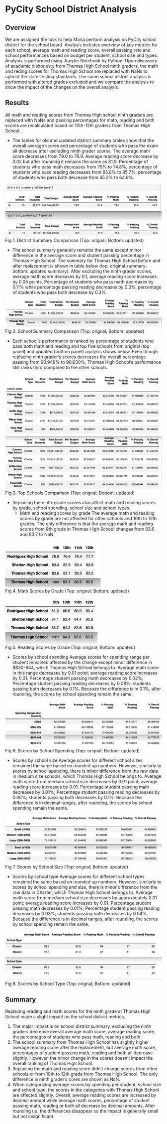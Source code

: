 # PyCity School District Analysis
## Overview
We are assigned the task to help Maria perform analysis on PyCity school district for the school board. Analysis includes overview of key metrics for each school, average math and reading score, overall passing rate and school performances based on budget per student, school size and types. Analysis is performed using Jupyter Notebook by Python. Upon discovery of academic dishonesty from Thomas High School ninth graders, the math and reding scores for Thomas High School are replaced with NaNs to uphold the state-testing standards. The same school district analysis is performed with altered grades excluded and we compare the analysis to show the impact of the changes on the overall analysis.
## Results
All math and reading scores from Thomas High school ninth graders are replaced with NaNs and passing percentages for math, reading and both scores are recalculated based on 10th-12th graders from Thomas High School.
- The tables for old and updated district summary tables show that the overall average scores and percentage of students who pass the exam all decrease after excluding ninth grader scores. The average math score decreases from 79.0 to 78.9. Average reading score decrease by 0.02 but after rounding it remains the same as 81.9. Percentage of students who pass math decreases from 75% to 74.8%, percentage of students who pass reading decreases from 85.8% to 85.7%; percentage of students who pass both decrease from 65.2% to 64.9%.

![district_summary_comparision](/Resources/district_summary_comparison.png)<br/>
Fig 1. District Summary Comparison (Top: orignal; Bottom: updated)

- The school summary generally remains the same except minor difference in the average score and student passing percentage in Thomas High School. The summary for Thomas High School before and after replacement is shown in table below (top: original summary; bottom: updated summary). After excluding the ninth grader scores, average math score deceases by 0.1, average reading score increases by 0.05 points. Percentage of students who pass math decreases by 0.11% while percentage passing reading decreases by 0.3%, percentage of students who pass both decrease by 0.3%.

![school_summary_comparison](/Resources/school_summary_comparison.png)<br/>
 Fig 2. School Summary Comparison (Top: orignal; Bottom: updated)

- Each school’s performance is ranked by percentage of students who pass both math and reading and top five schools from original (top panel) and updated (bottom panel) analysis shows below. Even though replacing ninth grader’s scores decreases the overall percentage passing from 90.948% to 90.630%, Thomas High School’s performance still ranks third compared to the other schools.

![top_schools_comparison](/Resources/top_schools.png)<br/>
 Fig 3. Top Schools Comparison (Top: orignal; Bottom: updated)

- Replacing the ninth-grade scores also affect math and reading scores by grade, school spending, school size and school types.
   - Math and reading scores by grade
   The average math and reading scores by grade are not affected for other schools and 10th to 12th grades. The only difference is that the average math and reading scores from 9th grade in Thomas High School changes from 83.6 and 83.7 to NaN.
   
![math_scores_bygrade](/Resources/math_scores_bygrade.png)<br/>
 Fig 4. Math Scores by Grade (Top: orignal; Bottom: updated)
   
![reading_scores_bygrade](/Resources/reading_scores_bygrade.png)<br/>
 Fig 5. Reading Scores by Grade (Top: orignal; Bottom: updated)
   
   - Scores by school spending
   Average scores for spending range per student remained affected by the change except minor difference in $630-644, which Thomas High School belongs to. Average math score in this range decreases by 0.01 point; average reading score increases by 0.01. Percentage student passing math decreases by 0.02%; Percentage student passing reading decreases by 0.08%; students passing both decreases by 0.1%. Because the difference is in 0.1%, after rounding, the scores by school spending remain the same.  
   
![score_spending](/Resources/score_spending.png)<br/>
Fig 6. Scores by School Spending (Top: orignal; Bottom: updated)
   
   - Scores by school size
   Average scores for different school sizes remained the same based on rounded up numbers. However, similarly to scores by school spending, there is minor difference from the raw data in medium size schools, which Thomas High School belongs to. Average math score from medium school size decreases by 0.01 point; average reading score increases by 0.01. Percentage student passing math decreases by 0.01%; Percentage student passing reading decreases by 0.06%; students passing both decreases by 0.1%. Because the difference is in decimal ranges, after rounding, the scores by school spending remain the same.  
   
![scores_school_size](/Resources/scores_school_size.png)<br/>
Fig 7. Scores by School Size (Top: orignal; Bottom: updated)
   
   - Scores by school type
   Average scores for different school types remained the same based on rounded up numbers. However, similarly to scores by school spending and size, there is minor difference from the raw data in Charter, which Thomas High School belongs to. Average math score from medium school size decreases by approximately 0.01 point; average reading score increases by 0.01. Percentage student passing math decreases by 0.01%; Percentage student passing reading decreases by 0.03%; students passing both decreases by 0.04%. Because the difference is in decimal ranges, after rounding, the scores by school spending remain the same.  
   
![scores_by_school_type](/Resources/score_type.png)<br/>
Fig 8. Scores by School Type (Top: orignal; Bottom: updated)
   
## Summary
Replacing reading and math scores for the ninth grade at Thomas High School made a slight impact on the school district metrics. 
1.    The major impact is on school district summary, excluding the ninth graders decrease overall average math score, average reading score, the percentages of students who pass math, reading and both.
2.    The school summary from Thomas High School has slightly higher average reading score after the replacement, but average math score, percentages of student passing math, reading and both all decrease slightly. However, the minor change in the scores doesn’t impact the overall ranking of Thomas High School.
3.    Replacing the math and reading score didn’t change scores from other schools or from 10th to 12th grade from Thomas High School. The only difference is ninth grader’s cores are shown as NaN.
4.    When categorizing average scores by spending per student, school size and school type, the scores in the categories with Thomas High School are affected slightly. Overall, average reading scores are increased by decimal amount while average math scores, percentage of student passing math, reading or both all decrease by decimal amounts. After rounding up, the differences disappear so the impact is generally small but not insignificant. 
     

